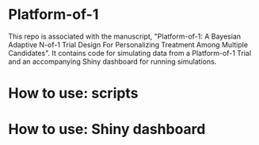 # Platform-of-1 

This repo is associated with the manuscript, "Platform-of-1: A Bayesian Adaptive N-of-1 Trial Design For Personalizing Treatment Among Multiple Candidates". It contains code for simulating data from a Platform-of-1 Trial and an accompanying Shiny dashboard for running simulations. 

# How to use: scripts


# How to use: Shiny dashboard